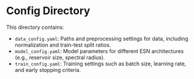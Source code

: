 # Config Directory
This directory contains:
- `data_config.yaml`: Paths and preprocessing settings for data, including normalization and train-test split ratios.
- `model_config.yaml`: Model parameters for different ESN architectures (e.g., reservoir size, spectral radius).
- `train_config.yaml`: Training settings such as batch size, learning rate, and early stopping criteria.